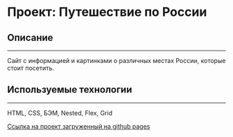 # Проект: Путешествие по России

## Описание

------
Сайт с информацией и картинками о различных местах России, которые стоит посетить.

## Используемые технологии

------
HTML, CSS, БЭМ, Nested, Flex, Grid


[Ссылка на проект загруженный на github pages](https://weerbeck.github.io/russian-travel/)